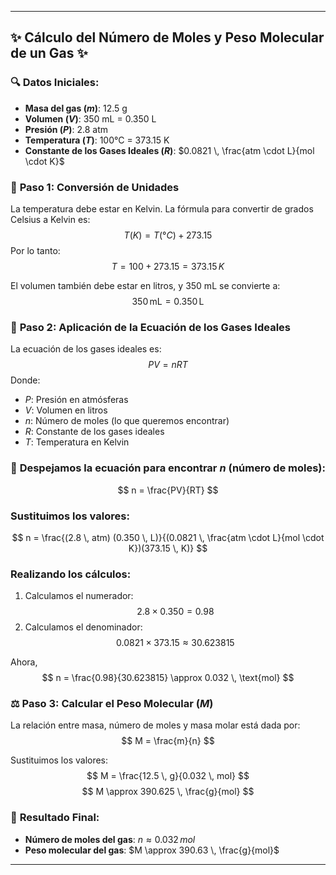 
---

## ✨ Cálculo del Número de Moles y Peso Molecular de un Gas ✨

### 🔍 **Datos Iniciales:**
- **Masa del gas ($m$)**: 12.5 g
- **Volumen ($V$)**: 350 mL = 0.350 L 
- **Presión ($P$)**: 2.8 atm
- **Temperatura ($T$)**: 100°C = 373.15 K 
- **Constante de los Gases Ideales ($R$)**: $0.0821 \, \frac{atm \cdot L}{mol \cdot K}$

### 🧪 **Paso 1: Conversión de Unidades**
La temperatura debe estar en Kelvin. La fórmula para convertir de grados Celsius a Kelvin es:
$$ T(K) = T(°C) + 273.15 $$
Por lo tanto:
$$ T = 100 + 273.15 = 373.15 \, K $$

El volumen también debe estar en litros, y 350 mL se convierte a:
$$ 350 \, \text{mL} = 0.350 \, \text{L} $$

### 📏 **Paso 2: Aplicación de la Ecuación de los Gases Ideales**
La ecuación de los gases ideales es:
$$ PV = nRT $$
Donde:
- $P$: Presión en atmósferas
- $V$: Volumen en litros
- $n$: Número de moles (lo que queremos encontrar)
- $R$: Constante de los gases ideales
- $T$: Temperatura en Kelvin

### 🔎 **Despejamos la ecuación para encontrar $n$ (número de moles):**
$$ n = \frac{PV}{RT} $$

### **Sustituimos los valores:**
$$ n = \frac{(2.8 \, atm) (0.350 \, L)}{(0.0821 \, \frac{atm \cdot L}{mol \cdot K})(373.15 \, K)} $$

### **Realizando los cálculos:**
1. Calculamos el numerador:
   $$ 2.8 \times 0.350 = 0.98 $$
2. Calculamos el denominador:
   $$ 0.0821 \times 373.15 \approx 30.623815 $$

Ahora, 
$$ n = \frac{0.98}{30.623815} \approx 0.032 \, \text{mol} $$

### ⚖️ **Paso 3: Calcular el Peso Molecular ($M$)**
La relación entre masa, número de moles y masa molar está dada por:
$$ M = \frac{m}{n} $$

Sustituimos los valores:
$$ M = \frac{12.5 \, g}{0.032 \, mol} $$
$$ M \approx 390.625 \, \frac{g}{mol} $$

### 🎯 **Resultado Final:**
- **Número de moles del gas**: $n \approx 0.032 \, mol$
- **Peso molecular del gas**: $M \approx 390.63 \, \frac{g}{mol}$

---

